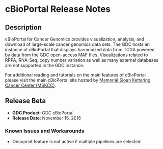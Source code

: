 # cBioPortal Release Notes

## Description

cBioPortal for Cancer Genomics provides visualization, analysis, and download of large-scale cancer genomics data sets.  The GDC hosts an instance of cBioPortal that displays harmonized data from TCGA powered by data from the GDC open-access MAF files.  Visualizations related to RPPA, RNA-Seq, copy number variation as well as many external databases are not supported in the GDC instance.  

For additional reading and tutorials on the main features of cBioPortal please visit the main cBioPortal site hosted by [Memorial Sloan Kettering Cancer Center (MSKCC)](http://www.cbioportal.org/).

## Release Beta

* __GDC Product__: GDC cBioPortal
* __Release Date__: November 15, 2016


### Known Issues and Workarounds
*  Oncoprint feature is not active if multiple pipelines are selected <!--SV-512-->

